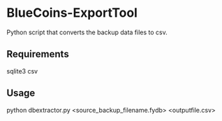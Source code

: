 # BlueCoins-ExportTool
Python script that converts the backup data files to csv.

## Requirements
sqlite3
csv

## Usage
python dbextractor.py <source_backup_filename.fydb> <outputfile.csv>

